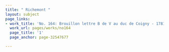 ```yaml
---
title: " Richemont "
layout: subject
page_links:
- work_title: 'No. 164: Brouillon lettre B de V au duc de Coigny - 1781/02'
  work_url: pages/works/no164
  page_title: '1'
  page_anchor: page-32547677

---
```

